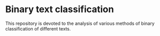 # Binary text classification

This repository is devoted to the analysis of various methods of binary classification of different texts.

